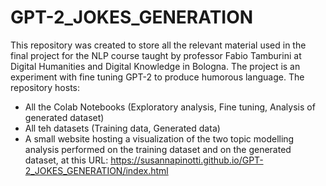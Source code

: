 # GPT-2_JOKES_GENERATION

This repository was created to store all the relevant material used in the final project for the NLP course taught by professor Fabio Tamburini at Digital Humanities and Digital Knowledge in Bologna. The project is an experiment with fine tuning GPT-2 to produce humorous language. The repository hosts: 
- All the Colab Notebooks (Exploratory analysis, Fine tuning, Analysis of generated dataset)
- All teh datasets (Training data, Generated data)
- A small website hosting a visualization of the two topic modelling analysis performed on the training dataset and on the generated dataset, at this URL: https://susannapinotti.github.io/GPT-2_JOKES_GENERATION/index.html
